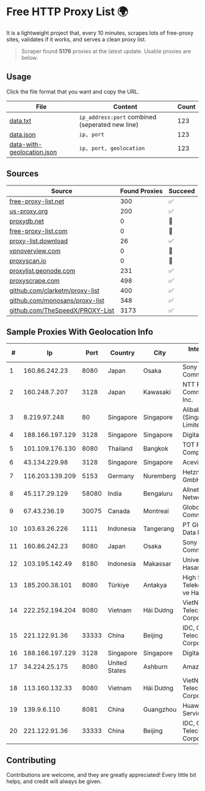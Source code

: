 
# Free HTTP Proxy List 🌍

It is a lightweight project that, every 10 minutes, scrapes lots of free-proxy sites, validates if it works, and serves a clean proxy list.


> Scraper found **5176** proxies at the latest update. Usable proxies are below.

## Usage

Click the file format that you want and copy the URL.


|File|Content|Count|
|----|-------|-----|
|[data.txt](https://raw.githubusercontent.com/themiralay/Proxy-List-World/master/data.txt)|`ip_address:port` combined (seperated new line)|123|
|[data.json](https://raw.githubusercontent.com/themiralay/Proxy-List-World/master/data.json)|`ip, port`|123|
|[data-with-geolocation.json](https://raw.githubusercontent.com/themiralay/Proxy-List-World/master/data-with-geolocation.json)|`ip, port, geolocation`|123|

## Sources

|Source|Found Proxies|Succeed|
|------|-------------|-------|
|[free-proxy-list.net](https://free-proxy-list.net)|300|✅|
|[us-proxy.org](https://www.us-proxy.org)|200|✅|
|[proxydb.net](http://proxydb.net)|0|🚫|
|[free-proxy-list.com](https://free-proxy-list.com/?page=&port=&type%5B%5D=http&type%5B%5D=https&up_time=0&search=Search)|0|🚫|
|[proxy-list.download](https://www.proxy-list.download/HTTP)|26|✅|
|[vpnoverview.com](https://vpnoverview.com/privacy/anonymous-browsing/free-proxy-servers)|0|🚫|
|[proxyscan.io](https://www.proxyscan.io)|0|🚫|
|[proxylist.geonode.com](https://proxylist.geonode.com/api/proxy-list?limit=300&page=1&sort_by=lastChecked&sort_type=desc&protocols=http,https)|231|✅|
|[proxyscrape.com](https://api.proxyscrape.com/v2/?request=displayproxies&protocol=http&timeout=10000&country=all&ssl=all&anonymity=all)|498|✅|
|[github.com/clarketm/proxy-list](https://raw.githubusercontent.com/clarketm/proxy-list/master/proxy-list-raw.txt)|400|✅|
|[github.com/monosans/proxy-list](https://raw.githubusercontent.com/monosans/proxy-list/main/proxies/http.txt)|348|✅|
|[github.com/TheSpeedX/PROXY-List](https://raw.githubusercontent.com/TheSpeedX/PROXY-List/master/http.txt)|3173|✅|


## Sample Proxies With Geolocation Info

|#|Ip|Port|Country|City|Internet Service Provider|
|-|--|----|-------|----|-------------------------|
|1|160.86.242.23|8080|Japan|Osaka|Sony Network Communications Inc|
|2|160.248.7.207|3128|Japan|Kawasaki|NTT PC Communications, Inc.|
|3|8.219.97.248|80|Singapore|Singapore|Alibaba Cloud (Singapore) Private Limited|
|4|188.166.197.129|3128|Singapore|Singapore|DigitalOcean, LLC|
|5|101.109.176.130|8080|Thailand|Bangkok|TOT Public Company Limited|
|6|43.134.229.98|3128|Singapore|Singapore|Aceville Pte.ltd|
|7|116.203.139.209|5153|Germany|Nuremberg|Hetzner Online GmbH|
|8|45.117.29.129|58080|India|Bengaluru|Allnet Broadband Network PVT LTD|
|9|67.43.236.19|30075|Canada|Montreal|GloboTech Communications|
|10|103.63.26.226|1111|Indonesia|Tangerang|PT Global Media Data Prima|
|11|160.86.242.23|8080|Japan|Osaka|Sony Network Communications Inc|
|12|103.195.142.49|8180|Indonesia|Makassar|Universitas Hasanuddin|
|13|185.200.38.101|8080|Türkiye|Antakya|High Speed Telekomunikasyon ve Hab. Hiz. Ltd. Sti.|
|14|222.252.194.204|8080|Vietnam|Hải Dương|VietNam Post and Telecom Corporation|
|15|221.122.91.36|33333|China|Beijing|IDC, China Telecommunications Corporation|
|16|188.166.197.129|3128|Singapore|Singapore|DigitalOcean, LLC|
|17|34.224.25.175|8080|United States|Ashburn|Amazon.com, Inc.|
|18|113.160.132.33|8080|Vietnam|Hải Dương|VietNam Post and Telecom Corporation|
|19|139.9.6.110|8081|China|Guangzhou|Huawei Cloud Service data center|
|20|221.122.91.36|33333|China|Beijing|IDC, China Telecommunications Corporation|



## Contributing

Contributions are welcome, and they are greatly appreciated! Every
little bit helps, and credit will always be given.

